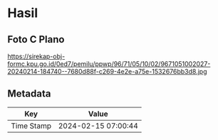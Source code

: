 # Hasil

## Foto C Plano

https://sirekap-obj-formc.kpu.go.id/0ed7/pemilu/ppwp/96/71/05/10/02/9671051002027-20240214-184740--7680d88f-c269-4e2e-a75e-1532676bb3d8.jpg


## Metadata

| Key        | Value               |
| ---------- | ------------------- |
| Time Stamp | 2024-02-15 07:00:44 |



